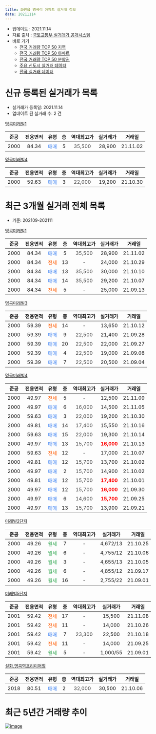 ```yaml
---
title: 화원읍 명곡리 아파트 실거래 정보
date: 20211114
---
```


* 업데이트 : 2021.11.14
* 자료 출처 : [국토교통부 실거래가 공개시스템](http://rt.molit.go.kr)
* 바로 가기
    * [전국 거래량 TOP 50 지역](https://apt-info.github.io/apt-trade-info/tr)
    * [전국 거래량 TOP 50 아파트](https://apt-info.github.io/apt-trade-info/ta)
    * [전국 거래량 TOP 50 분양권](https://apt-info.github.io/apt-trade-info/tb)
    * [주요 신도시 실거래 데이터](https://apt-info.github.io/apt-trade-info/newtown)
    * [전국 실거래 데이터](https://apt-info.github.io/apt-trade-info/all)



<script async src="https://pagead2.googlesyndication.com/pagead/js/adsbygoogle.js"></script>
<!-- 기본광고 -->
<ins class="adsbygoogle"
     style="display:block"
     data-ad-client="ca-pub-1142216861245946"
     data-ad-slot="4805727019"
     data-ad-format="auto"
     data-full-width-responsive="true"></ins>
<script>
     (adsbygoogle = window.adsbygoogle || []).push({});
</script>


# 신규 등록된 실거래가 목록

* 실거래가 등록일: 2021.11.14
* 업데이트 된 실거래 수: 2 건


[명곡미래빌1](https://search.naver.com/search.naver?query=%EB%AA%85%EA%B3%A1%EB%AF%B8%EB%9E%98%EB%B9%8C1)

|준공|전용면적|유형|층|역대최고가|실거래가|거래일|
|:---:|:---:|:---:|:---:|:---:|:---:|:---:|
|2000|84.34|<span style="color:#4285F3">매매</span>|5|<span style="color:#444444">35,500</span>|28,900|21.11.02|

[명곡미래빌4](https://search.naver.com/search.naver?query=%EB%AA%85%EA%B3%A1%EB%AF%B8%EB%9E%98%EB%B9%8C4)

|준공|전용면적|유형|층|역대최고가|실거래가|거래일|
|:---:|:---:|:---:|:---:|:---:|:---:|:---:|
|2000|59.63|<span style="color:#4285F3">매매</span>|3|<span style="color:#444444">22,000</span>|19,200|21.10.30|



<script async src="https://pagead2.googlesyndication.com/pagead/js/adsbygoogle.js"></script>
<!-- 기본광고 -->
<ins class="adsbygoogle"
     style="display:block"
     data-ad-client="ca-pub-1142216861245946"
     data-ad-slot="4805727019"
     data-ad-format="auto"
     data-full-width-responsive="true"></ins>
<script>
     (adsbygoogle = window.adsbygoogle || []).push({});
</script>


# 최근 3개월 실거래 전체 목록
* 기준: 202109-202111


[명곡미래빌1](https://search.naver.com/search.naver?query=%EB%AA%85%EA%B3%A1%EB%AF%B8%EB%9E%98%EB%B9%8C1)

|준공|전용면적|유형|층|역대최고가|실거래가|거래일|
|:---:|:---:|:---:|:---:|:---:|:---:|:---:|
|2000|84.34|<span style="color:#4285F3">매매</span>|5|<span style="color:#444444">35,500</span>|28,900|21.11.02|
|2000|84.34|<span style="color:#FF5A00">전세</span>|13|<span style="color:#444444">-</span>|24,000|21.10.29|
|2000|84.34|<span style="color:#4285F3">매매</span>|13|<span style="color:#444444">35,500</span>|30,000|21.10.10|
|2000|84.34|<span style="color:#4285F3">매매</span>|14|<span style="color:#444444">35,500</span>|29,200|21.10.07|
|2000|84.34|<span style="color:#FF5A00">전세</span>|5|<span style="color:#444444">-</span>|25,000|21.09.13|

[명곡미래빌3](https://search.naver.com/search.naver?query=%EB%AA%85%EA%B3%A1%EB%AF%B8%EB%9E%98%EB%B9%8C3)

|준공|전용면적|유형|층|역대최고가|실거래가|거래일|
|:---:|:---:|:---:|:---:|:---:|:---:|:---:|
|2000|59.39|<span style="color:#FF5A00">전세</span>|14|<span style="color:#444444">-</span>|13,650|21.10.12|
|2000|59.39|<span style="color:#4285F3">매매</span>|9|<span style="color:#444444">22,500</span>|21,400|21.09.28|
|2000|59.39|<span style="color:#4285F3">매매</span>|20|<span style="color:#444444">22,500</span>|22,000|21.09.27|
|2000|59.39|<span style="color:#4285F3">매매</span>|4|<span style="color:#444444">22,500</span>|19,000|21.09.08|
|2000|59.39|<span style="color:#4285F3">매매</span>|7|<span style="color:#444444">22,500</span>|20,500|21.09.04|

[명곡미래빌4](https://search.naver.com/search.naver?query=%EB%AA%85%EA%B3%A1%EB%AF%B8%EB%9E%98%EB%B9%8C4)

|준공|전용면적|유형|층|역대최고가|실거래가|거래일|
|:---:|:---:|:---:|:---:|:---:|:---:|:---:|
|2000|49.97|<span style="color:#FF5A00">전세</span>|5|<span style="color:#444444">-</span>|12,500|21.11.09|
|2000|49.97|<span style="color:#4285F3">매매</span>|6|<span style="color:#444444">16,000</span>|14,500|21.11.05|
|2000|59.63|<span style="color:#4285F3">매매</span>|3|<span style="color:#444444">22,000</span>|19,200|21.10.30|
|2000|49.81|<span style="color:#4285F3">매매</span>|14|<span style="color:#444444">17,400</span>|15,550|21.10.16|
|2000|59.63|<span style="color:#4285F3">매매</span>|15|<span style="color:#444444">22,000</span>|19,300|21.10.14|
|2000|49.97|<span style="color:#4285F3">매매</span>|13|<span style="color:#444444">15,700</span>|<b><span style="color:#FF0000">16,000</span></b>|21.10.13|
|2000|59.63|<span style="color:#FF5A00">전세</span>|12|<span style="color:#444444">-</span>|17,000|21.10.07|
|2000|49.81|<span style="color:#4285F3">매매</span>|12|<span style="color:#444444">15,700</span>|13,700|21.10.02|
|2000|49.97|<span style="color:#4285F3">매매</span>|2|<span style="color:#444444">15,700</span>|14,900|21.10.02|
|2000|49.81|<span style="color:#4285F3">매매</span>|12|<span style="color:#444444">15,700</span>|<b><span style="color:#FF0000">17,400</span></b>|21.10.01|
|2000|49.97|<span style="color:#4285F3">매매</span>|12|<span style="color:#444444">15,700</span>|<b><span style="color:#FF0000">16,000</span></b>|21.09.30|
|2000|49.97|<span style="color:#4285F3">매매</span>|6|<span style="color:#444444">14,600</span>|<b><span style="color:#FF0000">15,700</span></b>|21.09.25|
|2000|49.97|<span style="color:#4285F3">매매</span>|13|<span style="color:#444444">15,700</span>|13,900|21.09.21|

[미래빌2단지](https://search.naver.com/search.naver?query=%EB%AF%B8%EB%9E%98%EB%B9%8C2%EB%8B%A8%EC%A7%80)

|준공|전용면적|유형|층|역대최고가|실거래가|거래일|
|:---:|:---:|:---:|:---:|:---:|:---:|:---:|
|2000|49.26|<span style="color:#34A853">월세</span>|7|<span style="color:#444444">-</span>|4,672/13|21.10.25|
|2000|49.26|<span style="color:#34A853">월세</span>|6|<span style="color:#444444">-</span>|4,755/12|21.10.06|
|2000|49.26|<span style="color:#34A853">월세</span>|3|<span style="color:#444444">-</span>|4,655/13|21.10.05|
|2000|49.26|<span style="color:#34A853">월세</span>|6|<span style="color:#444444">-</span>|4,855/12|21.09.17|
|2000|49.26|<span style="color:#34A853">월세</span>|16|<span style="color:#444444">-</span>|2,755/22|21.09.01|

[미래빌5단지](https://search.naver.com/search.naver?query=%EB%AF%B8%EB%9E%98%EB%B9%8C5%EB%8B%A8%EC%A7%80)

|준공|전용면적|유형|층|역대최고가|실거래가|거래일|
|:---:|:---:|:---:|:---:|:---:|:---:|:---:|
|2001|59.42|<span style="color:#FF5A00">전세</span>|17|<span style="color:#444444">-</span>|15,500|21.11.08|
|2001|59.42|<span style="color:#FF5A00">전세</span>|11|<span style="color:#444444">-</span>|14,000|21.10.26|
|2001|59.42|<span style="color:#4285F3">매매</span>|7|<span style="color:#444444">23,300</span>|22,500|21.10.18|
|2001|59.42|<span style="color:#FF5A00">전세</span>|11|<span style="color:#444444">-</span>|14,000|21.09.25|
|2001|59.42|<span style="color:#34A853">월세</span>|5|<span style="color:#444444">-</span>|1,000/55|21.09.01|

[설화.명곡역프리미어힐](https://search.naver.com/search.naver?query=%EC%84%A4%ED%99%94.%EB%AA%85%EA%B3%A1%EC%97%AD%ED%94%84%EB%A6%AC%EB%AF%B8%EC%96%B4%ED%9E%90)

|준공|전용면적|유형|층|역대최고가|실거래가|거래일|
|:---:|:---:|:---:|:---:|:---:|:---:|:---:|
|2018|80.51|<span style="color:#4285F3">매매</span>|2|<span style="color:#444444">32,000</span>|30,500|21.10.06|



<script async src="https://pagead2.googlesyndication.com/pagead/js/adsbygoogle.js"></script>
<!-- 기본광고 -->
<ins class="adsbygoogle"
     style="display:block"
     data-ad-client="ca-pub-1142216861245946"
     data-ad-slot="4805727019"
     data-ad-format="auto"
     data-full-width-responsive="true"></ins>
<script>
     (adsbygoogle = window.adsbygoogle || []).push({});
</script>


# 최근 5년간 거래량 추이


<div style="width:100%;">
    <canvas id="deal_progress" height="200"></canvas>
</div>

<script>
new Chart(document.getElementById("deal_progress"), {
    type: 'line',
    data: {
        labels: ['16.01','16.02','16.03','16.04','16.05','16.06','16.07','16.08','16.09','16.10','16.11','16.12','17.01','17.02','17.03','17.04','17.05','17.06','17.07','17.08','17.09','17.10','17.11','17.12','18.01','18.02','18.03','18.04','18.05','18.06','18.07','18.08','18.09','18.10','18.11','18.12','19.01','19.02','19.03','19.04','19.05','19.06','19.07','19.08','19.09','19.10','19.11','19.12','20.01','20.02','20.03','20.04','20.05','20.06','20.07','20.08','20.09','20.10','20.11','20.12','21.01','21.02','21.03','21.04','21.05','21.06','21.07','21.08','21.09','21.10','21.11'],
        datasets: [{
            label: '매매/분양권',
            data: [4,4,7,5,12,10,9,7,22,26,13,10,8,14,22,33,17,16,23,28,20,26,16,10,16,8,19,18,16,25,9,17,25,21,13,10,18,19,31,27,22,22,21,29,17,30,30,25,14,18,4,21,17,12,25,13,18,22,42,31,11,17,19,15,20,10,9,14,7,11,2],
            borderColor: "rgba(66, 133, 243, 1)",
            backgroundColor: "rgba(66, 133, 243, 0.05)",
            borderWidth: 1,
            pointRadius: 0,
            fill: false,
            lineTension: 0
        },{
            label: '전/월세',
            data: [12,6,17,19,4,15,16,18,13,13,15,13,14,22,14,15,17,7,12,18,17,14,12,17,13,7,13,14,13,13,7,7,11,17,7,9,9,19,7,19,8,7,3,10,5,13,12,10,7,4,4,11,7,9,11,13,6,9,9,9,7,6,3,5,8,5,3,6,5,7,2],
            borderColor: "rgba(255, 90, 0, 1)",
            backgroundColor: "rgba(255, 90, 0, 0.05)",
            borderWidth: 1,
            pointRadius: 0,
            fill: false,
            lineTension: 0
        },{
            label: '합계',
            data: [16,10,24,24,16,25,25,25,35,39,28,23,22,36,36,48,34,23,35,46,37,40,28,27,29,15,32,32,29,38,16,24,36,38,20,19,27,38,38,46,30,29,24,39,22,43,42,35,21,22,8,32,24,21,36,26,24,31,51,40,18,23,22,20,28,15,12,20,12,18,4],
            borderColor: "rgba(0, 0, 0, 1)",
            backgroundColor: "rgba(0, 0, 0, 0.03)",
            borderWidth: 0.1,
            pointRadius: 0,
            fill: true,
            lineTension: 0
        }
        ]
    },
    options: {
        responsive: true,
        title: {
            display: false
        },
        tooltips: {
            mode: 'index',
            intersect: false
        },
        hover: {
            mode: 'nearest',
            intersect: true
        },
        scales: {
            xAxes: [{
                display: true,
                scaleLabel: {
                    display: true,
                    labelString: '년/월'
                }
            }],
            yAxes: [{
                display: true,
                ticks: {
                    suggestedMin: 0,
                },
                scaleLabel: {
                    display: true,
                    labelString: '실거래 수'
                }
            }]
        }
    }
});

</script>


[![image](https://apt-info.github.io/images/2020-01-03-apt-trade-info/1024x500.png)](https://play.google.com/store/apps/details?id=com.aptinfo.apttradeinfo)

